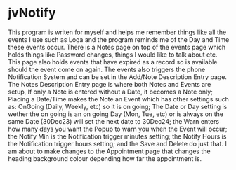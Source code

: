 # jvNotify
This program is writen for myself and helps me remember things like all the events I use such as Loga and the program reminds me of the Day and Time these events occur. 
There is a Notes page on top of the events page which holds things like Password changes, things I would like to talk about etc. This page also holds events that have expired as a record so is available should the event come on again.
The events also triggers the phone Notification System and can be set in the Add/Note Description Entry page. 
The Notes Description Entry page is where both Notes and Events are setup, If only a Note is entered without a Date, it becomes a Note only;
Placing a Date/Time makes the Note an Event which has other settings such as: OnGoing (Daily, Weekly, etc) so it is on going;
The Date or Day setting is wether the on going is an on going Day (Mon, Tue, etc) or is always on the same Date (30Dec23) will set the next date to 30Dec24;
the Warn enters how many days you want the Popup to warn you when the Event will occur;
the Notify Min is the Notification trigger minutes setting;
the Notify Hours is the Notification trigger hours setting; and
the Save and Delete do just that.
I am about to make changes to the Appointment page that changes the heading background colour depending how far the appointment is.
